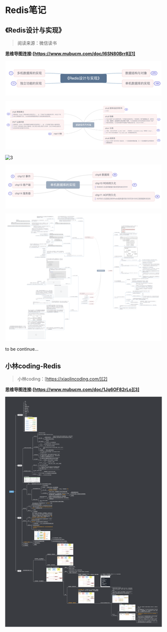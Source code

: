 #   Redis笔记

## 《Redis设计与实现》
 > 阅读来源：微信读书

 __思维导图连接:[https://www.mubucm.com/doc/I6SN80Brr8][1]__

 ![1](./screenshot/total.png)

 ![2](./screenshot/part1.png)

 ![3](./screenshot/part1-1.png)

 ![4](./screenshot/part2.png)

 ![5](./screenshot/part2-1.png)

to be continue...

## 小林coding-Redis
>小林coding：[https://xiaolincoding.com/][2]

 __思维导图连接:[https://www.mubucm.com/doc/1Jq6OF82rLo][3]__


 ![1](./screenshot/Redis.png)


[1]:https://www.mubucm.com/doc/I6SN80Brr8
[2]:https://xiaolincoding.com/
[3]:https://www.mubucm.com/doc/1Jq6OF82rLo